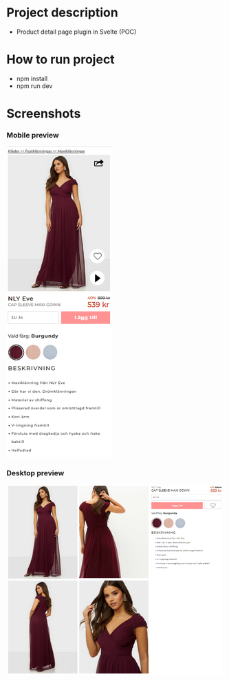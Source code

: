 # Project description

- Product detail page plugin in Svelte (POC)

# How to run project

- npm install
- npm run dev

# Screenshots

### Mobile preview

![PDP Mobile POC](/public/preview_mobile.png "PDP Mobile POC")

### Desktop preview

![PDP POC](/public/preview.png "PDP POC")
